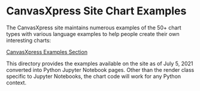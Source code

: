 # CanvasXpress Site Chart Examples

The CanvasXpress site maintains numerous examples of the 50+ chart types with
various language examples to help people create their own interesting charts:

[CanvasXpress Examples Section](https://www.canvasxpress.org/examples/bar-1.html)

This directory provides the examples available on the site as of July 5, 2021
converted into Python Jupyter Notebook pages.  Other than the render class
specific to Jupyter Notebooks, the chart code will work for any Python context.
